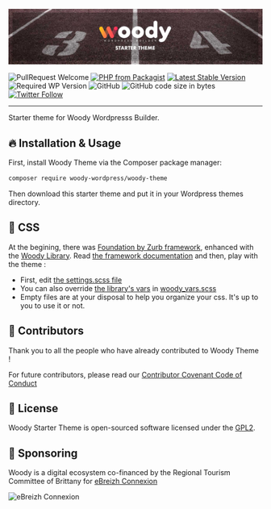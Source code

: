 ![Woody](github_banner.jpg)

![PullRequest Welcome](https://img.shields.io/badge/PR-welcome-brightgreen.svg?style=flat-square)
[![PHP from Packagist](https://img.shields.io/packagist/php-v/woody-wordpress/woody-theme.svg?style=flat-square)](https://php.net/releases/)
[![Latest Stable Version](https://img.shields.io/packagist/v/woody-wordpress/woody-theme.svg?style=flat-square)](https://packagist.org/packages/woody-wordpress/woody-theme)
![Required WP Version](https://img.shields.io/badge/wordpress->=4.8-blue.svg?style=flat-square)
![GitHub](https://img.shields.io/github/license/woody-wordpress/woody-theme.svg?style=flat-square)
![GitHub code size in bytes](https://img.shields.io/github/languages/code-size/woody-wordpress/woody-theme.svg?style=flat-square&color=lightgrey)
[![Twitter Follow](https://img.shields.io/twitter/follow/raccourciagency.svg?label=Twitter&style=social)](https://twitter.com/raccourciagency)

* * *

Starter theme for Woody Wordpresss Builder.

## :fire: Installation & Usage

First, install Woody Theme via the Composer package manager:

```bash
composer require woody-wordpress/woody-theme
```

Then download this starter theme and put it in your Wordpress themes directory.

## :wrench: CSS
At the begining, there was [Foundation by Zurb framework](https://foundation.zurb.com/), enhanced with the [Woody Library](https://github.com/woody-wordpress/woody-library).
Read [the framework documentation](https://foundation.zurb.com/sites/docs/) and then, play with the theme :
- First, edit [the settings.scss file](https://github.com/woody-wordpress/starter-theme/blob/master/src/scss/settings/settings.scss)
- You can also override [the library's vars](https://github.com/woody-wordpress/woody-library/tree/master/assets/scss/vars) in [woody_vars.scss](https://github.com/woody-wordpress/starter-theme/blob/master/src/scss/settings/woody_vars.scss)
- Empty files are at your disposal to help you organize your css. It's up to you to use it or not.

## :metal: Contributors

Thank you to all the people who have already contributed to Woody Theme !

For future contributors, please read our [Contributor Covenant Code of Conduct](CODE_OF_CONDUCT.md)

<!-- Header photo by [John Lee on Unsplash](https://unsplash.com/@john_artifexfilms?utm_medium=referral&utm_campaign=photographer-credit&utm_content=creditBadge)<br/>
[![Header photo by John Lee on Unsplash](https://img.shields.io/badge/John%20Lee-black.svg?style=flat-square&logo=unsplash&logoWidth=10)](https://unsplash.com/@john_artifexfilms?utm_medium=referral&utm_campaign=photographer-credit&utm_content=creditBadge) -->

## :bookmark: License

Woody Starter Theme is open-sourced software licensed under the [GPL2](LICENSE).

## :crown: Sponsoring

Woody is a digital ecosystem co-financed by the Regional Tourism Committee of Brittany for [eBreizh Connexion](http://www.ebreizhconnexion.bzh)

![eBreizh Connexion](logo_ebreizh_connexion.png)
